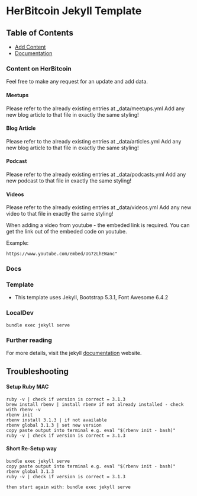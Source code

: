 HerBitcoin Jekyll Template
====================

## Table of Contents

* [Add Content](#-content)
* [Documentation](#-docs)

### Content on HerBitcoin
Feel free to make any request for an update and add data.

#### Meetups
Please refer to the already existing entries at _data/meetups.yml
Add any new blog article to that file in exactly the same styling!

#### Blog Article
Please refer to the already existing entries at _data/articles.yml
Add any new blog article to that file in exactly the same styling!

#### Podcast
Please refer to the already existing entries at _data/podcasts.yml
Add any new podcast to that file in exactly the same styling!

#### Videos
Please refer to the already existing entries at _data/videos.yml
Add any new video to that file in exactly the same styling!

When adding a video from youtube - the embeded link is required. 
You can get the link out of the embeded code on youtube.

Example: 
```
https://www.youtube.com/embed/UG7zLhEWanc"
```

### Docs

### Template
- This template uses Jekyll, Bootstrap 5.3.1, Font Awesome 6.4.2

### LocalDev
```
bundle exec jekyll serve
```
### Further reading
For more details, visit the jekyll [documentation](http://jekyllrb.com/) website.

## Troubleshooting
#### Setup Ruby MAC
```
ruby -v | check if version is correct = 3.1.3
brew install rbenv | install rbenv if not already installed - check with rbenv -v
rbenv init
rbenv install 3.1.3 | if not available
rbenv global 3.1.3 | set new version
copy paste output into terminal e.g. eval "$(rbenv init - bash)"
ruby -v | check if version is correct = 3.1.3
```
#### Short Re-Setup way
```
bundle exec jekyll serve
copy paste output into terminal e.g. eval "$(rbenv init - bash)"
rbenv global 3.1.3
ruby -v | check if version is correct = 3.1.3

then start again with: bundle exec jekyll serve
```
